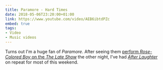 ```yaml
---
title: Paramore - Hard Times
date: 2018-05-06T23:20:00+01:00
link: https://www.youtube.com/video/AEB6ibtdPZc
embed: true
tags:
- Video
- Music videos
---
```

Turns out I'm a huge fan of <cite>Paramore</cite>. After seeing them [perform <cite>Rose-Colored Boy</cite> on the <cite>The Late Show</cite>][1] the other night, I've had [<cite>After Laughter</cite>][2] on repeat for most of this weekend.

[1]: https://www.youtube.com/video/_j7z_oPTvJM
[2]: https://en.wikipedia.org/wiki/After_Laughter
